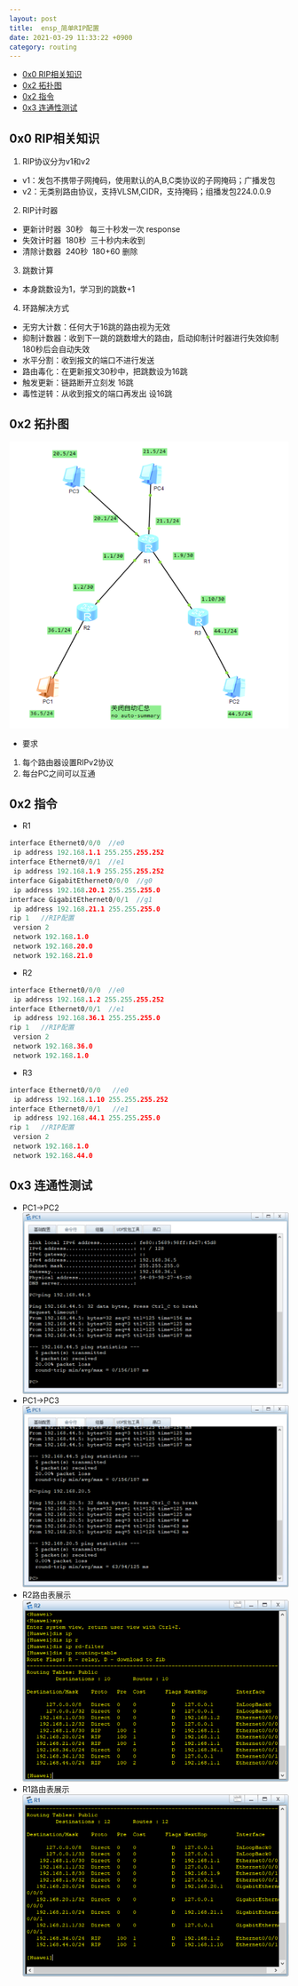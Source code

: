 ```yaml
---
layout: post
title:  ensp_简单RIP配置
date: 2021-03-29 11:33:22 +0900
category: routing
---
```


<!-- TOC -->

- [0x0 RIP相关知识](#0x0-rip相关知识)
- [0x2 拓扑图](#0x2-拓扑图)
- [0x2 指令](#0x2-指令)
- [0x3 连通性测试](#0x3-连通性测试)

<!-- /TOC -->

## 0x0 RIP相关知识
1. RIP协议分为v1和v2 
- v1：发包不携带子网掩码，使用默认的A,B,C类协议的子网掩码；广播发包
- v2：无类别路由协议，支持VLSM,CIDR，支持掩码；组播发包224.0.0.9
2. RIP计时器
- 更新计时器 &nbsp;30秒   &nbsp;&nbsp;每三十秒发一次 response
- 失效计时器 &nbsp;180秒   &nbsp;三十秒内未收到
- 清除计数器 &nbsp;240秒   &nbsp;180+60 删除
3. 跳数计算
- 本身跳数设为1，学习到的跳数+1
4. 环路解决方式
- 无穷大计数：任何大于16跳的路由视为无效
- 抑制计数器：收到下一跳的跳数增大的路由，启动抑制计时器进行失效抑制  180秒后会自动失效
- 水平分割：收到报文的端口不进行发送
- 路由毒化：在更新报文30秒中，把跳数设为16跳
- 触发更新：链路断开立刻发 16跳
- 毒性逆转：从收到报文的端口再发出 设16跳

## 0x2 拓扑图
![](/images/20210329-1.png)
- 要求
1. 每个路由器设置RIPv2协议
2. 每台PC之间可以互通

## 0x2 指令
- R1
```c
interface Ethernet0/0/0  //e0
 ip address 192.168.1.1 255.255.255.252
interface Ethernet0/0/1  //e1
 ip address 192.168.1.9 255.255.255.252
interface GigabitEthernet0/0/0  //g0
 ip address 192.168.20.1 255.255.255.0
interface GigabitEthernet0/0/1  //g1
 ip address 192.168.21.1 255.255.255.0
rip 1   //RIP配置
 version 2
 network 192.168.1.0
 network 192.168.20.0
 network 192.168.21.0
```

- R2
```c
interface Ethernet0/0/0  //e0
 ip address 192.168.1.2 255.255.255.252
interface Ethernet0/0/1  //e1
 ip address 192.168.36.1 255.255.255.0
rip 1   //RIP配置
 version 2
 network 192.168.36.0
 network 192.168.1.0
```

- R3
```c
interface Ethernet0/0/0   //e0
 ip address 192.168.1.10 255.255.255.252
interface Ethernet0/0/1   //e1
 ip address 192.168.44.1 255.255.255.0
rip 1   //RIP配置
 version 2
 network 192.168.1.0
 network 192.168.44.0
```

## 0x3 连通性测试
- PC1->PC2
![](/images/20210329-2.png)
- PC1->PC3
![](/images/20210329-3.png)
- R2路由表展示
![](/images/20210329-4.png)
- R1路由表展示
![](/images/20210329-5.png)